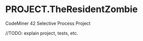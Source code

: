 # PROJECT.TheResidentZombie
CodeMiner 42 Selective Process Project

//TODO: explain project, tests, etc.
